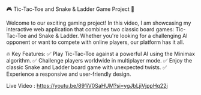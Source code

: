 🎮 Tic-Tac-Toe and Snake & Ladder Game Project 🐍

Welcome to our exciting gaming project! In this video, I am showcasing my interactive web application that combines two classic board games: Tic-Tac-Toe and Snake & Ladder. Whether you're looking for a challenging AI opponent or want to compete with online players, our platform has it all.

🔥 Key Features:
✅ Play Tic-Tac-Toe against a powerful AI using the Minimax algorithm.
✅ Challenge  players worldwide in multiplayer mode.
✅ Enjoy the classic Snake and Ladder board game with unexpected twists.
✅ Experience a responsive and user-friendly design.

Live Video : https://youtu.be/891iV0SaHUM?si=ygJbLjiVjppHq22j
